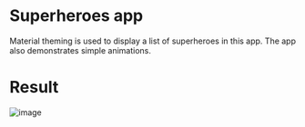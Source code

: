 Superheroes app
=================================

Material theming is used to display a list of superheroes in this app. 
The app also demonstrates simple animations.


# Result
![image](https://github.com/user-attachments/assets/87141fd5-74ad-4f4d-976b-9b206ed0486b)
